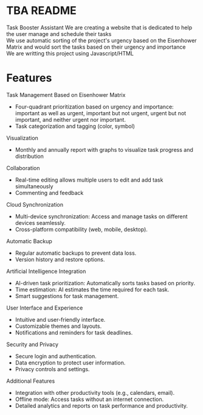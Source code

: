 # TBA README
Task Booster Assistant
We are creating a website that is dedicated to help the user manage and schedule their tasks<br/> 
We use automatic sorting of the project's urgency based on the Eisenhower Matrix and would sort the tasks based on their urgency and importance<br/>
We are writting this project using Javascript/HTML<br/> 

# Features

Task Management Based on Eisenhower Matrix<br/>
- Four-quadrant prioritization based on urgency and importance: important as well as urgent, important but not urgent, urgent but not important, and neither urgent nor important.<br/>
- Task categorization and tagging (color, symbol)<br/>

Visualization<br/>
- Monthly and annually report with graphs to visualize task progress and distribution<br/>

Collaboration<br/>
- Real-time editing allows multiple users to edit and add task simultaneously<br/>
- Commenting and feedback<br/>

Cloud Synchronization<br/>
-  Multi-device synchronization: Access and manage tasks on different devices seamlessly.<br/>
- Cross-platform compatibility (web, mobile, desktop).<br/>

Automatic Backup<br/>
- Regular automatic backups to prevent data loss.<br/>
- Version history and restore options.<br/>

Artificial Intelligence Integration<br/>
- AI-driven task prioritization: Automatically sorts tasks based on priority.<br/>
- Time estimation: AI estimates the time required for each task.<br/>
- Smart suggestions for task management.<br/>

User Interface and Experience<br/>
- Intuitive and user-friendly interface.<br/>
- Customizable themes and layouts.<br/>
- Notifications and reminders for task deadlines.<br/>

Security and Privacy<br/>
- Secure login and authentication.<br/>
- Data encryption to protect user information.<br/>
- Privacy controls and settings.<br/>

Additional Features<br/>
- Integration with other productivity tools (e.g., calendars, email).<br/>
- Offline mode: Access tasks without an internet connection.<br/>
- Detailed analytics and reports on task performance and productivity.<br/>
